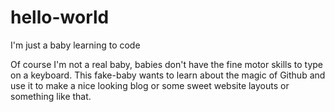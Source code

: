# hello-world
I'm just a baby learning to code

Of course I'm not a real baby, babies don't have the fine motor skills to type on a keyboard. This fake-baby wants to learn about the magic of Github and use it to make a nice looking blog or some sweet website layouts or something like that.
